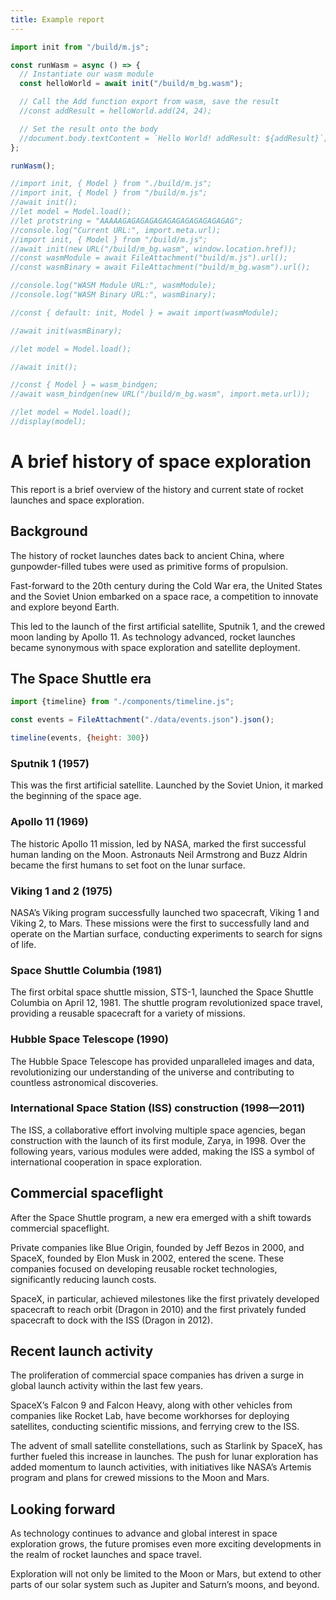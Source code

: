 ```yaml
---
title: Example report
---
```




```js echo=true
import init from "/build/m.js";

const runWasm = async () => {
  // Instantiate our wasm module
  const helloWorld = await init("/build/m_bg.wasm");

  // Call the Add function export from wasm, save the result
  //const addResult = helloWorld.add(24, 24);

  // Set the result onto the body
  //document.body.textContent = `Hello World! addResult: ${addResult}`;
};

runWasm();

```

```js echo=true
//import init, { Model } from "./build/m.js";
//import init, { Model } from "/build/m.js";
//await init();
//let model = Model.load();
//let protstring = "AAAAAGAGAGAGAGAGAGAGAGAGAGAGAG";
//console.log("Current URL:", import.meta.url);
//import init, { Model } from "/build/m.js";
//await init(new URL("/build/m_bg.wasm", window.location.href));
//const wasmModule = await FileAttachment("build/m.js").url();
//const wasmBinary = await FileAttachment("build/m_bg.wasm").url();

//console.log("WASM Module URL:", wasmModule);
//console.log("WASM Binary URL:", wasmBinary);

//const { default: init, Model } = await import(wasmModule);

//await init(wasmBinary);

//let model = Model.load();

//await init();

//const { Model } = wasm_bindgen;
//await wasm_bindgen(new URL("/build/m_bg.wasm", import.meta.url));

//let model = Model.load();
//display(model);
```

# A brief history of space exploration

This report is a brief overview of the history and current state of rocket launches and space exploration.

## Background

The history of rocket launches dates back to ancient China, where gunpowder-filled tubes were used as primitive forms of propulsion.

Fast-forward to the 20th century during the Cold War era, the United States and the Soviet Union embarked on a space race, a competition to innovate and explore beyond Earth.

This led to the launch of the first artificial satellite, Sputnik 1, and the crewed moon landing by Apollo 11. As technology advanced, rocket launches became synonymous with space exploration and satellite deployment.

## The Space Shuttle era

```js
import {timeline} from "./components/timeline.js";
```

```js
const events = FileAttachment("./data/events.json").json();
```

```js
timeline(events, {height: 300})
```

### Sputnik 1 (1957)

This was the first artificial satellite. Launched by the Soviet Union, it marked the beginning of the space age.

### Apollo 11 (1969)

The historic Apollo 11 mission, led by NASA, marked the first successful human landing on the Moon. Astronauts Neil Armstrong and Buzz Aldrin became the first humans to set foot on the lunar surface.

### Viking 1 and 2 (1975)

NASA’s Viking program successfully launched two spacecraft, Viking 1 and Viking 2, to Mars. These missions were the first to successfully land and operate on the Martian surface, conducting experiments to search for signs of life.

### Space Shuttle Columbia (1981)

The first orbital space shuttle mission, STS-1, launched the Space Shuttle Columbia on April 12, 1981. The shuttle program revolutionized space travel, providing a reusable spacecraft for a variety of missions.

### Hubble Space Telescope (1990)

The Hubble Space Telescope has provided unparalleled images and data, revolutionizing our understanding of the universe and contributing to countless astronomical discoveries.

### International Space Station (ISS) construction (1998—2011)

The ISS, a collaborative effort involving multiple space agencies, began construction with the launch of its first module, Zarya, in 1998. Over the following years, various modules were added, making the ISS a symbol of international cooperation in space exploration.

## Commercial spaceflight

After the Space Shuttle program, a new era emerged with a shift towards commercial spaceflight.

Private companies like Blue Origin, founded by Jeff Bezos in 2000, and SpaceX, founded by Elon Musk in 2002, entered the scene. These companies focused on developing reusable rocket technologies, significantly reducing launch costs.

SpaceX, in particular, achieved milestones like the first privately developed spacecraft to reach orbit (Dragon in 2010) and the first privately funded spacecraft to dock with the ISS (Dragon in 2012).

## Recent launch activity

The proliferation of commercial space companies has driven a surge in global launch activity within the last few years.

SpaceX’s Falcon 9 and Falcon Heavy, along with other vehicles from companies like Rocket Lab, have become workhorses for deploying satellites, conducting scientific missions, and ferrying crew to the ISS.

The advent of small satellite constellations, such as Starlink by SpaceX, has further fueled this increase in launches. The push for lunar exploration has added momentum to launch activities, with initiatives like NASA’s Artemis program and plans for crewed missions to the Moon and Mars.

## Looking forward

As technology continues to advance and global interest in space exploration grows, the future promises even more exciting developments in the realm of rocket launches and space travel.

Exploration will not only be limited to the Moon or Mars, but extend to other parts of our solar system such as Jupiter and Saturn’s moons, and beyond.
